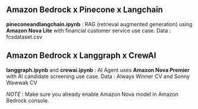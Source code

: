 ## Amazon Bedrock x Pinecone x Langchain

**pineconeandlangchain.ipynb** : RAG (retrieval augmented generation) using **Amazon Nova Lite** with financial customer service use case. Data : fcsdataset.csv

## Amazon Bedrock x Langgraph x CrewAI

**langgraph.ipynb** and **crewai.ipynb** : AI Agent uses **Amazon Nova Premier** with AI candidate screening use case. Data : Always Winner CV and Sonny Wawwak CV

*NOTE* : Make sure you already enable Amazon Nova model in Amazon Bedrock console.
